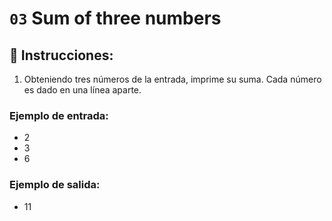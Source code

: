 # `03` Sum of three numbers

## 📝 Instrucciones:

1. Obteniendo tres números de la entrada, imprime su suma. Cada número es dado en una línea aparte.

### Ejemplo de entrada:

- 2
- 3
- 6

### Ejemplo de salida:

- 11

